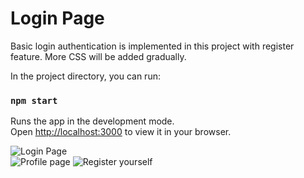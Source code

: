 # Login Page

Basic login authentication is implemented in this project with register feature. More CSS will be added gradually.



In the project directory, you can run:

### `npm start`

Runs the app in the development mode.\
Open [http://localhost:3000](http://localhost:3000) to view it in your browser.

![Login Page](https://github.com/arohiabhilasha/login_page/blob/main/src/screenshots/login.png?raw=true) <br>
![Profile page](https://github.com/arohiabhilasha/login_page/blob/main/src/screenshots/profile.png?raw=true) 
![Register yourself](https://github.com/arohiabhilasha/login_page/blob/main/src/screenshots/register.png?raw=true)
